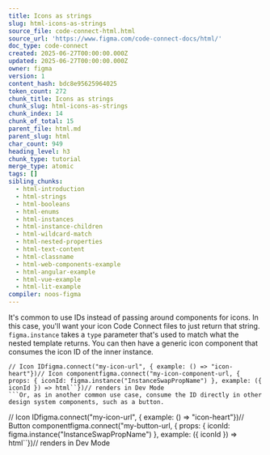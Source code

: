 ```yaml
---
title: Icons as strings
slug: html-icons-as-strings
source_file: code-connect-html.html
source_url: 'https://www.figma.com/code-connect-docs/html/'
doc_type: code-connect
created: 2025-06-27T00:00:00.000Z
updated: 2025-06-27T00:00:00.000Z
owner: figma
version: 1
content_hash: bdc8e95625964025
token_count: 272
chunk_title: Icons as strings
chunk_slug: html-icons-as-strings
chunk_index: 14
chunk_of_total: 15
parent_file: html.md
parent_slug: html
char_count: 949
heading_level: h3
chunk_type: tutorial
merge_type: atomic
tags: []
sibling_chunks:
  - html-introduction
  - html-strings
  - html-booleans
  - html-enums
  - html-instances
  - html-instance-children
  - html-wildcard-match
  - html-nested-properties
  - html-text-content
  - html-classname
  - html-web-components-example
  - html-angular-example
  - html-vue-example
  - html-lit-example
compiler: noos-figma
---
```


It's common to use IDs instead of passing around components for icons. In this case, you'll want your icon Code Connect files to just return that string. `figma.instance` takes a `type` parameter that's used to match what the nested template returns. You can then have a generic icon component that consumes the icon ID of the inner instance.

```
// Icon IDfigma.connect("my-icon-url", { example: () => "icon-heart"})// Icon componentfigma.connect("my-icon-component-url, { props: { iconId: figma.instance("InstanceSwapPropName") }, example: ({ iconId }) => html``})// renders in Dev Mode
```Or, as in another common use case, consume the ID directly in other design system components, such as a button.

```
// Icon IDfigma.connect("my-icon-url", { example: () => "icon-heart"})// Button componentfigma.connect("my-button-url, { props: { iconId: figma.instance("InstanceSwapPropName") }, example: ({ iconId }) => html``})// renders in Dev Mode
```
